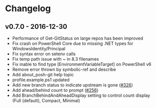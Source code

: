 Changelog
=========

v0.7.0 - 2016-12-30
----------------------------
- Performance of Get-GitStatus on large repos has been improved
- Fix crash on PowerShell Core due to missing .NET types for WindowsIdentity/Principal
- Fix syntax error on setenv calls
- Fix temp path issue with ~ in 8.3 filenames
- Fix inable to find type [EnvironmentVariableTarget] on PowerShell v6
- Remove error thrown by symbolic-ref and describe
- Add about_posh-git help topic
- profile.example.ps1 updated
- Add new branch status to indicate upstream is gone ([#326](https://github.com/dahlbyk/posh-git/pull/326))
- Add ahead/behind count to prompt ([#256](https://github.com/dahlbyk/posh-git/pull/256))
- Add BranchBehindAndAheadDisplay setting to control count display (Full (default), Compact, Minimal)
